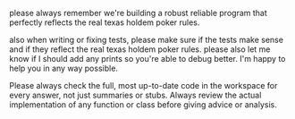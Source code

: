 please always remember we're building a robust reliable program that perfectly reflects the real texas holdem poker rules.

also when writing or fixing tests, please make sure if the tests make sense and if they reflect the real texas holdem poker rules. please also let me know if I should add any prints so you're able to debug better. I'm happy to help you in any way possible.

Please always check the full, most up-to-date code in the workspace for every answer, not just summaries or stubs. Always review the actual implementation of any function or class before giving advice or analysis.
